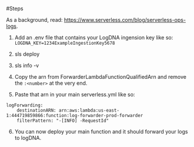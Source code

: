 #Steps

As a background, read: https://www.serverless.com/blog/serverless-ops-logs.

1. Add an .env file that contains your LogDNA ingension key like so:
   `LOGDNA_KEY=1234ExampleIngestionKey5678`

2. sls deploy

3. sls info -v

4. Copy the arn from ForwarderLambdaFunctionQualifiedArn and remove the `:<number>` at the very end.

5. Paste that arn in your main serverless.yml like so:

```
logForwarding:
    destinationARN: arn:aws:lambda:us-east-1:444719859866:function:log-forwarder-prod-forwarder
    filterPattern: "-[INFO] -RequestId"
```

6. You can now deploy your main function and it should forward your logs to logDNA.
